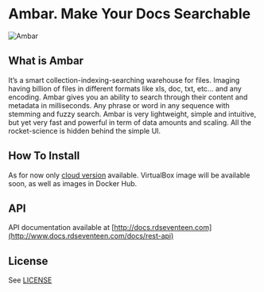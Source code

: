 # Ambar. Make Your Docs Searchable

![Ambar](http://ambar.rdseventeen.com/img/ambar-demo-image.png)

## What is Ambar

It’s a smart collection-indexing-searching warehouse for files. Imaging having billion of files in different formats like xls, doc, txt, etc... and any encoding. Ambar gives you an ability to search through their content and metadata in milliseconds. Any phrase or word in any sequence with stemming and fuzzy search. Ambar is very lightweight, simple and intuitive, but yet very fast and powerful in term of data amounts and scaling. All the rocket-science is hidden behind the simple UI.

## How To Install
As for now only [cloud version](http://ambardemo.rdseventeen.com/) available. VirtualBox image will be available soon, as well as images in Docker Hub.

## API

API documentation available at [http://docs.rdseventeen.com](http://www.docs.rdseventeen.com/docs/rest-api)

## License

See [LICENSE](https://raw.githubusercontent.com/RD17/ambar/master/LICENSE.md)


